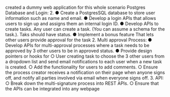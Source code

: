 created a dummy web application for this whole scenario
Postgres Database and Login:
 2.
 ● Create a PostgresSQL database to store user information such as name
 and email.
 ● Develop a login APIs that allows users to sign up and assigns them an
 internal login ID.
 ● Develop APIs to create tasks. Any user can create a task. (You can
 assume a schema for the task.). Taks should have status.
 ● Implement a bonus feature That lets other users provide approval for
 the task
 2. Multi approval Process:
 ● Develop APIs for multi-approval processes where a task needs to be
 approved by 3 other users to be in approved status.
 ● Provide design pointers or hooks for
 ○ User creating task to choose the 3 other users from a dropdown
 list and send email notifications to each user when a new task is
 created.
 ○ Add the functionality for users to add comments.
 ○ Ensure the process creator receives a notification on their page
 when anyone signs off, and notify all parties involved via email
 when everyone signs off.
 3. API:
 ○ Break down the multi-signature process into REST APIs.
 ○ Ensure that the APIs can be integrated into any webpage

